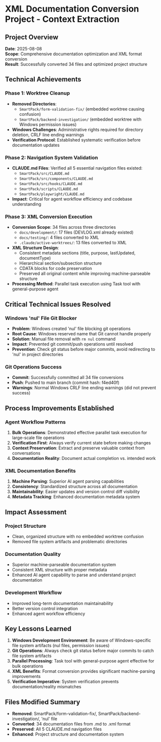 # XML Documentation Conversion Project - Context Extraction

## Project Overview
**Date**: 2025-08-08  
**Scope**: Comprehensive documentation optimization and XML format conversion  
**Result**: Successfully converted 34 files and optimized project structure  

## Technical Achievements

### Phase 1: Worktree Cleanup
- **Removed Directories**:
  - `SmartPack/form-validation-fix/` (embedded worktree causing confusion)
  - `SmartPack/backend-investigation/` (embedded worktree with Windows permission issues)
- **Windows Challenges**: Administrative rights required for directory deletion, CRLF line ending warnings
- **Verification Protocol**: Established systematic verification before documentation updates

### Phase 2: Navigation System Validation  
- **CLAUDE.md Files**: Verified all 5 essential navigation files existed:
  - `SmartPack/src/CLAUDE.md`
  - `SmartPack/src/components/CLAUDE.md` 
  - `SmartPack/src/hooks/CLAUDE.md`
  - `SmartPack/scripts/CLAUDE.md`
  - `SmartPack/playwright/CLAUDE.md`
- **Impact**: Critical for agent workflow efficiency and codebase understanding

### Phase 3: XML Conversion Execution
- **Conversion Scope**: 34 files across three directories
  - `docs/development/`: 17 files (DEVLOG.xml already existed)
  - `docs/testing/`: 4 files converted to XML
  - `.claude/active-worktrees/`: 13 files converted to XML
- **XML Structure Design**: 
  - Consistent metadata sections (title, purpose, lastUpdated, documentType)
  - Hierarchical section/subsection structure
  - CDATA blocks for code preservation
  - Preserved all original content while improving machine-parseable structure
- **Processing Method**: Parallel task execution using Task tool with general-purpose agent

## Critical Technical Issues Resolved

### Windows 'nul' File Git Blocker
- **Problem**: Windows created 'nul' file blocking git operations
- **Root Cause**: Windows reserved name that Git cannot handle properly
- **Solution**: Manual file removal with `rm nul` command
- **Impact**: Prevented git commit/push operations until resolved
- **Prevention**: Check git status before major commits, avoid redirecting to 'nul' in project directories

### Git Operations Success
- **Commit**: Successfully committed all 34 file conversions 
- **Push**: Pushed to main branch (commit hash: f4ed40f)
- **Warnings**: Normal Windows CRLF line ending warnings (did not prevent success)

## Process Improvements Established

### Agent Workflow Patterns
1. **Bulk Operations**: Demonstrated effective parallel task execution for large-scale file operations
2. **Verification First**: Always verify current state before making changes
3. **Context Preservation**: Extract and preserve valuable context from conversations
4. **Documentation Reality**: Document actual completion vs. intended work

### XML Documentation Benefits
1. **Machine Parsing**: Superior AI agent parsing capabilities
2. **Consistency**: Standardized structure across all documentation
3. **Maintainability**: Easier updates and version control diff visibility
4. **Metadata Tracking**: Enhanced documentation metadata system

## Impact Assessment

### Project Structure
- Clean, organized structure with no embedded worktree confusion
- Removed file system artifacts and problematic directories

### Documentation Quality  
- Superior machine-parseable documentation system
- Consistent XML structure with proper metadata
- Enhanced AI agent capability to parse and understand project documentation

### Development Workflow
- Improved long-term documentation maintainability
- Better version control integration
- Enhanced agent workflow efficiency

## Key Lessons Learned

1. **Windows Development Environment**: Be aware of Windows-specific file system artifacts (nul files, permission issues)
2. **Git Operations**: Always check git status before major commits to catch file system artifacts
3. **Parallel Processing**: Task tool with general-purpose agent effective for bulk operations
4. **XML Benefits**: Format conversion provides significant machine-parsing improvements
5. **Verification Imperative**: System verification prevents documentation/reality mismatches

## Files Modified Summary
- **Removed**: SmartPack/form-validation-fix/, SmartPack/backend-investigation/, 'nul' file
- **Converted**: 34 documentation files from .md to .xml format
- **Preserved**: All 5 CLAUDE.md navigation files  
- **Enhanced**: Project structure and documentation system
